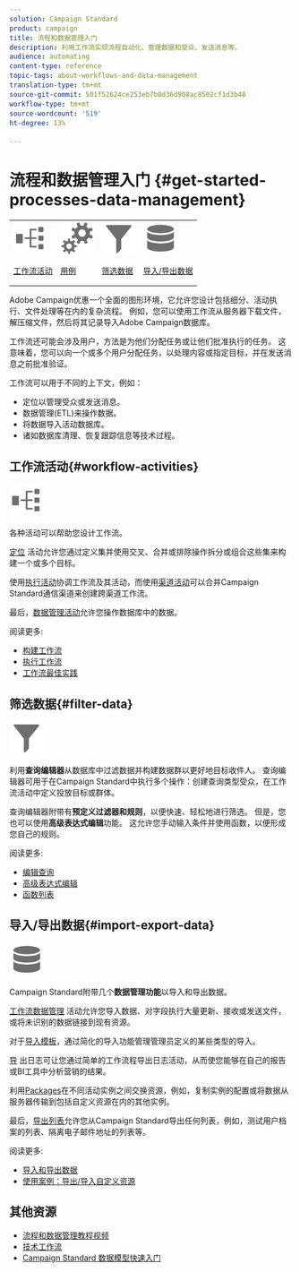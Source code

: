```yaml
---
solution: Campaign Standard
product: campaign
title: 流程和数据管理入门
description: 利用工作流实现流程自动化、管理数据和受众、发送消息等。
audience: automating
content-type: reference
topic-tags: about-workflows-and-data-management
translation-type: tm+mt
source-git-commit: 501f52624ce253eb7b0d36d908ac8502cf1d3b48
workflow-type: tm+mt
source-wordcount: '519'
ht-degree: 13%

---
```



# 流程和数据管理入门 {#get-started-processes-data-management}

<table>
<tr>
<td><img src="assets/do-not-localize/icon_workflows.svg" width="60px"><p><a href="#workflow-activities">工作流活动</a></p></td><td><img src="assets/do-not-localize/icon_activities.svg" width="60px"><p><a href="../../automating/using/workflow-created-query-with-complement.md">用例</a></p></td><td><img src="assets/do-not-localize/icon_filter.svg" width="60px"><p><a href="#filter-data">筛选数据</a></p></td>
<td><img src="assets/do-not-localize/icon_manage.svg" width="60px"><p><a href="#import-export-data">导入/导出数据</a></p></td></tr>
</table>

Adobe Campaign优惠一个全面的图形环境，它允许您设计包括细分、活动执行、文件处理等在内的复杂流程。 例如，您可以使用工作流从服务器下载文件，解压缩文件，然后将其记录导入Adobe Campaign数据库。

工作流还可能会涉及用户，方法是为他们分配任务或让他们批准执行的任务。 这意味着，您可以向一个或多个用户分配任务，以处理内容或指定目标，并在发送消息之前批准验证。

工作流可以用于不同的上下文，例如：

* 定位以管理受众或发送消息。
* 数据管理(ETL)来操作数据。
* 将数据导入活动数据库。
* 诸如数据库清理、恢复跟踪信息等技术过程。

## 工作流活动{#workflow-activities}

<img src="assets/do-not-localize/icon_workflows.svg" width="60px">

各种活动可以帮助您设计工作流。

[定位](../../automating/using/about-targeting-activities.md) 活动允许您通过定义集并使用交叉、合并或排除操作拆分或组合这些集来构建一个或多个目标。

使用[执行活动](../../automating/using/about-execution-activities.md)协调工作流及其活动，而使用[渠道活动](../../automating/using/about-channel-activities.md)可以合并Campaign Standard通信渠道来创建跨渠道工作流。

最后，[数据管理活动](../../automating/using/about-data-management-activities.md)允许您操作数据库中的数据。

阅读更多:

* [构建工作流](../../automating/using/building-a-workflow.md)
* [执行工作流](../../automating/using/about-workflow-execution.md)
* [工作流最佳实践](../../automating/using/best-practices-workflows.md)

## 筛选数据{#filter-data}

<img src="assets/do-not-localize/icon_filter.svg" width="60px">

利用&#x200B;**查询编辑器**&#x200B;从数据库中过滤数据并构建数据群以更好地目标收件人。 查询编辑器可用于在Campaign Standard中执行多个操作：创建查询类型受众，在工作流活动中定义投放目标或群体。

查询编辑器附带有&#x200B;**预定义过滤器和规则**，以便快速、轻松地进行筛选。 但是，您也可以使用&#x200B;**高级表达式编辑**&#x200B;功能。 这允许您手动输入条件并使用函数，以便形成您自己的规则。

阅读更多:

* [编辑查询](../../automating/using/editing-queries.md)
* [高级表达式编辑](../../automating/using/advanced-expression-editing.md)
* [函数列表](../../automating/using/list-of-functions.md)

## 导入/导出数据{#import-export-data}

<img src="assets/do-not-localize/icon_manage.svg" width="60px">

Campaign Standard附带几个&#x200B;**数据管理功能**&#x200B;以导入和导出数据。

[工作流数据管理](../../automating/using/about-data-management-activities.md) 活动允许您导入数据、对字段执行大量更新、接收或发送文件，或将未识别的数据链接到现有资源。

对于[导入模板](../../automating/using/importing-data-with-import-templates.md)，通过简化的导入功能管理管理员定义的某些类型的导入。

[导](../../automating/using/exporting-logs.md) 出日志可让您通过简单的工作流程导出日志活动，从而使您能够在自己的报告或BI工具中分析营销的结果。

利用[Packages](../../automating/using/managing-packages.md)在不同活动实例之间交换资源，例如，复制实例的配置或将数据从服务器传输到包括自定义资源在内的其他实例。

最后，[导出列表](../../automating/using/exporting-lists.md)允许您从Campaign Standard导出任何列表，例如，测试用户档案的列表、隔离电子邮件地址的列表等。

阅读更多:

* [导入和导出数据](../../automating/using/about-data-import-and-export.md)
* [使用案例：导出/导入自定义资源](../../automating/using/exporting-importing-custom-resources.md)

## 其他资源

* [流程和数据管理教程视频](https://docs.adobe.com/content/help/en/campaign-standard-learn/tutorials/getting-started/create-workflow.html)
* [技术工作流](../../administration/using/technical-workflows.md)
* [Campaign Standard 数据模型快速入门](../../developing/using/get-started-data-model.md)
